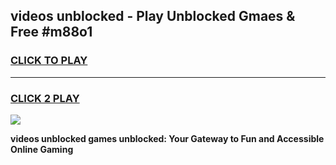 
## videos unblocked - Play Unblocked Gmaes & Free #m88o1
<h3>
<a href="https://news.freeplayer.one?title=videos_unblocked&ref=24F">CLICK TO PLAY</a></h3>
<hr>

<h3>
<a href="https://news.freeplayer.one?title=videos_unblocked&ref=24F">CLICK 2 PLAY</a>
  
</h3>

<a href="https://news.freeplayer.one?title=videos_unblocked&ref=24F/"><img src="https://clearcache.store/games.png"></a>


**videos unblocked games unblocked: Your Gateway to Fun and Accessible Online Gaming**
